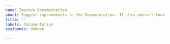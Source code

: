 ```yaml
---
name: Improve Documentation
about: Suggest improvements to the Documentation. If this doesn’t look right.
title: ''
labels: documentation
assignees: dohooo

---
```





<!---
I am still actively maintaining this project, but because I have more work to do in life, I will only deal with problems on weekends at present. If you have important and urgent problems, you can ask me to give some time for you through Sponsor. ❤️
-->






